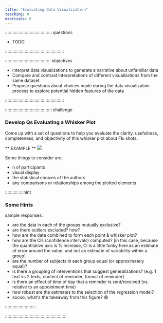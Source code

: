 ```yaml
---
title: "Evaluating Data Visualization"
teaching: 0
exercises: 0
---
```


:::::::::::::::::::::::::::::::::::::: questions 

- TODO

::::::::::::::::::::::::::::::::::::::::::::::::

::::::::::::::::::::::::::::::::::::: objectives

- interpret data visualizations to generate a narrative about unfamiliar data  
- Compare and contrast interpretations of different visualizations from the same dataset  
- Propose questions about choices made during the data visualization process to explore potential hidden features of the data  

::::::::::::::::::::::::::::::::::::::::::::::::

:::::::::::::::::::::::::::::::::::::: challenge

### Develop Qs Evaluating a Whisker Plot

Come up with a set of questions to help you evaluate the clarity, usefulness, completeness, and objectivity of this whisker plot about Flu shots.

** EXAMPLE **
![](https://codimd.carpentries.org/uploads/upload_ce92e45d392c18290ba54cf376f63a1a.png)


Some things to consider are:
  - n of participants
  - visual display
  - the statistical choices of the authors
  - any comparisons or relationships among the plotted elements

:::::::::::::: hint

### Some Hints

sample responses:
* are the data in each of the groups mutually exclusive?
* are there outliers excluded? how?
* how are the data combined to form each point & whisker plot?
* how are the CIs (confidence intervals) computed? [in this case, because the quantitative axis is % increase, CI is a little funky here as an estimate of error around the value, and not an estimate of variability within a group]
* are the number of subjects in each group equal (or approximately equal)?
* is there a grouping of interventions that suggest generalizations? (e.g. 1 text vs 2 texts, content of reminder, format of reminder)
* is there an effect of time of day that a reminder is sent/received (vs. relative to an appointment time)
* how robust are the estimates to the selection of the regression model?
* soooo, what's the takeaway from this figure? 😄

:::::::::::::::::::::::::

::::::::::::::::::::::::::::::::::::::::::::::::::
